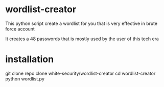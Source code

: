 # wordlist-creator
This python script create a wordlist for you that  is very effective in brute force account

It creates a 48 passwords that is mostly used by the user of this tech era

# installation

git clone repo clone white-security/wordlist-creator
cd wordlist-creator
python wordlist.py
